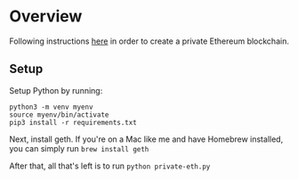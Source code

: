 # Overview
Following instructions [here](https://geth.ethereum.org/docs/fundamentals/private-network) in order to create a private Ethereum blockchain.

## Setup
Setup Python by running:
```
python3 -m venv myenv
source myenv/bin/activate
pip3 install -r requirements.txt
```

Next, install geth. If you're on a Mac like me and have Homebrew installed, you can simply run `brew install geth`

After that, all that's left is to run `python private-eth.py`

